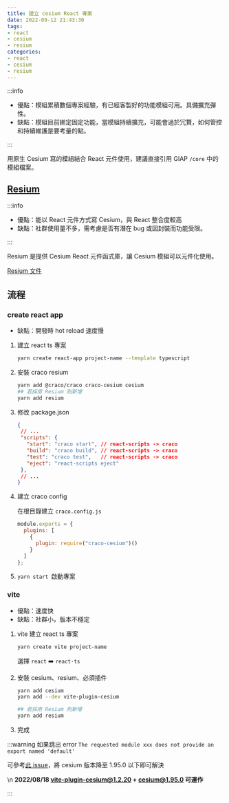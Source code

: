 ```yaml
---
title: 建立 cesium React 專案
date: 2022-09-12 21:43:30
tags:
- react
- cesium
- resium
categories:
- react
- cesium
- resium
---
```



:::info
* 優點：模組累積數個專案經驗，有已經客製好的功能模組可用。具備擴充彈性。
* 缺點：模組目前綁定固定功能，當模組持續擴充，可能會過於冗贅，如何管控和持續維護是要考量的點。

:::


用原生 Cesium 寫的模組結合 React 元件使用，建議直接引用 GIAP `/core` 中的模組檔案。

## [Resium](https://resium.reearth.io/)


:::info
* 優點：能以 React 元件方式寫 Cesium，與 React 整合度較高
* 缺點：社群使用量不多，需考慮是否有潛在 bug 或因封裝而功能受限。

:::


Resium 是提供 Cesium React 元件函式庫，讓 Cesium 模組可以元件化使用。

[Resium 文件](https://resium.reearth.io)


## 流程

### create react app

* 缺點：開發時 hot reload 速度慢


1. 建立 react ts 專案

   ```bash
   yarn create react-app project-name --template typescript
   ```
2. 安裝 craco resium

   ```bash
   yarn add @craco/craco craco-cesium cesium
   ## 若採用 Resium 則新增
   yarn add resium
   ```
3. 修改 package.json

   ```json
   {
    // ...
    "scripts": {
      "start": "craco start", // react-scripts -> craco
      "build": "craco build", // react-scripts -> craco
      "test": "craco test",   // react-scripts -> craco
      "eject": "react-scripts eject"
    },
    // ...
   }
   ```
4. 建立 craco config

   在根目錄建立 `craco.config.js`

   ```javascript
   module.exports = {
     plugins: [
       {
         plugin: require("craco-cesium")()
       }
     ]
   };
   ```
5. `yarn start `啟動專案


### vite

* 優點：速度快
* 缺點：社群小，版本不穩定


1. vite 建立 react ts 專案

   ```bash
   yarn create vite project-name
   ```

   選擇 `react` ➡️ `react-ts`
2. 安裝 cesium、resium、必須插件

   ```bash
   yarn add cesium
   yarn add --dev vite-plugin-cesium
   
   ## 若採用 Resium 則新增
   yarn add resium
   ```
3. 完成


:::warning
如果跳出 error `The requested module xxx does not provide an export named 'default'`

可參考[此 issue](https://github.com/nshen/vite-plugin-cesium/issues/34)，將 cesium 版本降至 1.95.0 以下即可解決

 \n **2022/08/18 vite-plugin-cesium@1.2.20 + cesium@1.95.0 可運作**

:::
